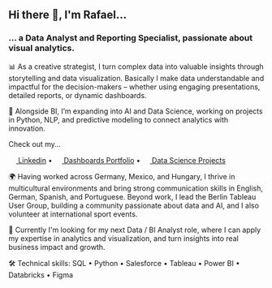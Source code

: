 ## Hi there 👋, I'm Rafael...
### ... a Data Analyst and Reporting Specialist, passionate about visual analytics.



📊 As a creative strategist, I turn complex data into valuable insights through storytelling and data visualization. Basically I make data understandable and impactful for the decision-makers – whether using engaging presentations, detailed reports, or dynamic dashboards.

🤖 Alongside BI, I’m expanding into AI and Data Science, working on projects in Python, NLP, and predictive modeling to connect analytics with innovation.

Check out my...
<p align="left"> 
  <a href="https://www.linkedin.com/in/rafa-sandoval/"><img src="https://img.icons8.com/color/96/000000/linkedin-circled.png" height="15"/> Linkedin</a>  •  <a href="https://public.tableau.com/app/profile/rafael.sandoval/"><img src="https://img.icons8.com/color/96/tableau-software.png" height="15"/> Dashboards Portfolio</a>  •  <a href="https://troopl.com/rafa-sandoval"><img src="https://img.icons8.com/color/96/data-configuration.png" height="15"/> Data Science Projects</a>
</p>

🌍 Having worked across Germany, Mexico, and Hungary, I thrive in multicultural environments and bring strong communication skills in English, German, Spanish, and Portuguese. Beyond work, I lead the Berlin Tableau User Group, building a community passionate about data and AI, and I also volunteer at international sport events.

🚀 Currently I'm looking for my next Data / BI Analyst role, where I can apply my expertise in analytics and visualization, and turn insights into real business impact and growth.

🛠️ Technical skills: SQL • Python • Salesforce • Tableau • Power BI • Databricks • Figma
